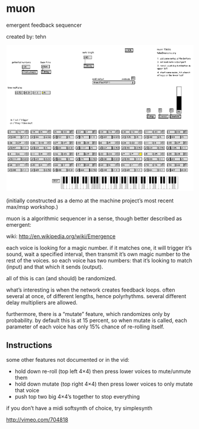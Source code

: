 # muon

emergent feedback sequencer

created by: tehn

![](muon_sshot.png)

(initially constructed as a demo at the machine project’s most recent max/msp workshop.)

muon is a algorithmic sequencer in a sense, though better described as emergent:

wiki: http://en.wikipedia.org/wiki/Emergence

each voice is looking for a magic number. if it matches one, it will trigger it’s sound, wait a specified interval, then transmit it’s own magic number to the rest of the voices. so each voice has two numbers: that it’s looking to match (input) and that which it sends (output).

all of this is can (and should) be randomized.

what’s interesting is when the network creates feedback loops. often several at once, of different lengths, hence polyrhythms. several different delay multipliers are allowed.

furthermore, there is a “mutate” feature, which randomizes only by probability. by default this is at 15 percent, so when mutate is called, each parameter of each voice has only 15% chance of re-rolling itself.


## Instructions

some other features not documented or in the vid:

* hold down re-roll (top left 4×4) then press lower voices to mute/unmute them
* hold down mutate (top right 4×4) then press lower voices to only mutate that voice
* push top two big 4×4’s together to stop everything

if you don’t have a midi softsynth of choice, try simplesynth


http://vimeo.com/704818